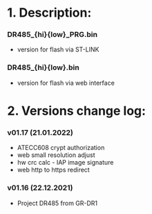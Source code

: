 # 1. Description:

### DR485_{hi}{low}_PRG.bin 
* version for flash via ST-LINK

### DR485_{hi}{low}.bin 
* version for flash via web interface

# 2. Versions change log:

### v01.17 (21.01.2022)
* ATECC608 crypt authorization 
* web small resolution adjust
* hw crc calc - IAP image signature
* web http to https redirect

### v01.16 (22.12.2021)
* Project DR485 from GR-DR1 

